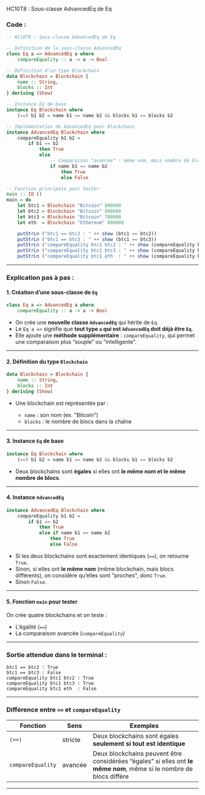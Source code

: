 HC10T8 : Sous-classe AdvancedEq de Eq
### **Code :**

```haskell
-- HC10T8 : Sous-classe AdvancedEq de Eq

-- Définition de la sous-classe AdvancedEq
class Eq a => AdvancedEq a where
    compareEquality :: a -> a -> Bool

-- Définition d’un type Blockchain
data Blockchain = Blockchain {
    name :: String,
    blocks :: Int
} deriving (Show)

-- Instance Eq de base
instance Eq Blockchain where
    (==) b1 b2 = name b1 == name b2 && blocks b1 == blocks b2

-- Implémentation de AdvancedEq pour Blockchain
instance AdvancedEq Blockchain where
    compareEquality b1 b2 =
        if b1 == b2
            then True
            else
                -- Comparaison "avancée" : même nom, mais nombre de blocs différent
                if name b1 == name b2
                    then True
                    else False

-- Fonction principale pour tester
main :: IO ()
main = do
    let btc1 = Blockchain "Bitcoin" 800000
    let btc2 = Blockchain "Bitcoin" 800000
    let btc3 = Blockchain "Bitcoin" 700000
    let eth  = Blockchain "Ethereum" 600000

    putStrLn ("btc1 == btc2 : " ++ show (btc1 == btc2))
    putStrLn ("btc1 == btc3 : " ++ show (btc1 == btc3))
    putStrLn ("compareEquality btc1 btc2 : " ++ show (compareEquality btc1 btc2))
    putStrLn ("compareEquality btc1 btc3 : " ++ show (compareEquality btc1 btc3))
    putStrLn ("compareEquality btc1 eth  : " ++ show (compareEquality btc1 eth))
```

---

###  **Explication pas à pas :**

#### 1. **Création d’une sous-classe de `Eq`**

```haskell
class Eq a => AdvancedEq a where
    compareEquality :: a -> a -> Bool
```

* On crée une **nouvelle classe `AdvancedEq`** qui hérite de `Eq`.
* Le `Eq a =>` signifie que **tout type `a` qui est `AdvancedEq` doit déjà être `Eq`**.
* Elle ajoute une **méthode supplémentaire** :
  `compareEquality`, qui permet une comparaison plus “souple” ou “intelligente”.

---

#### 2. **Définition du type `Blockchain`**

```haskell
data Blockchain = Blockchain {
    name :: String,
    blocks :: Int
} deriving (Show)
```

* Une blockchain est représentée par :

  * `name` : son nom (ex. "Bitcoin")
  * `blocks` : le nombre de blocs dans la chaîne

---

#### 3. **Instance `Eq` de base**

```haskell
instance Eq Blockchain where
    (==) b1 b2 = name b1 == name b2 && blocks b1 == blocks b2
```

* Deux blockchains sont **égales** si elles ont **le même nom et le même nombre de blocs**.

---

#### 4. **Instance `AdvancedEq`**

```haskell
instance AdvancedEq Blockchain where
    compareEquality b1 b2 =
        if b1 == b2
            then True
            else if name b1 == name b2
                then True
                else False
```

* Si les deux blockchains sont exactement identiques (`==`), on retourne `True`.
* Sinon, si elles ont **le même nom** (même blockchain, mais blocs différents),
  on considère qu’elles sont "proches", donc `True`.
* Sinon `False`.

---

#### 5. **Fonction `main` pour tester**

On crée quatre blockchains et on teste :

* L’égalité (`==`)
* La comparaison avancée (`compareEquality`)

---

###  **Sortie attendue dans le terminal :**

```
btc1 == btc2 : True
btc1 == btc3 : False
compareEquality btc1 btc2 : True
compareEquality btc1 btc3 : True
compareEquality btc1 eth  : False
```

---

###  **Différence entre `==` et `compareEquality`**

| Fonction          | Sens    | Exemples                                                                                                            |
| ----------------- | ------- | ------------------------------------------------------------------------------------------------------------------- |
| `(==)`            | stricte | Deux blockchains sont égales **seulement si tout est identique**                                                    |
| `compareEquality` | avancée | Deux blockchains peuvent être considérées “égales” si elles ont **le même nom**, même si le nombre de blocs diffère |

---
